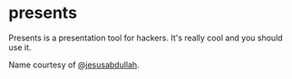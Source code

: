 # presents
Presents is a presentation tool for hackers. It's really cool and you should
use it.

Name courtesy of [@jesusabdullah](https://github.com/jesusabdullah).

